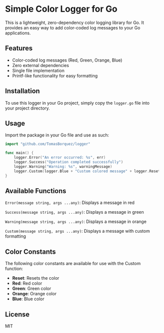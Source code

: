 # Simple Color Logger for Go

This is a lightweight, zero-dependency color logging library for Go. It provides an easy way to add color-coded log messages to your Go applications.

## Features

- Color-coded log messages (Red, Green, Orange, Blue)
- Zero external dependencies
- Single file implementation
- Printf-like functionality for easy formatting

## Installation

To use this logger in your Go project, simply copy the `logger.go` file into your project directory.

## Usage

Import the package in your Go file and use as such:

```go
import "github.com/TomasBorquez/logger"

func main() {
    logger.Error("An error occurred: %s", err)
    logger.Success("Operation completed successfully")
    logger.Warning("Warning: %s", warningMessage)
    logger.Custom(logger.Blue + "Custom colored message" + logger.Reset)
}
```

## Available Functions

`Error(message string, args ...any)`: Displays a message in red

`Success(message string, args ...any)`: Displays a message in green

`Warning(message string, args ...any)`: Displays a message in orange

`Custom(message string, args ...any)`: Displays a message with custom formatting

## Color Constants
The following color constants are available for use with the Custom function:

- **Reset**: Resets the color
- **Red**: Red color
- **Green**: Green color
- **Orange**: Orange color
- **Blue**: Blue color


## License

MIT